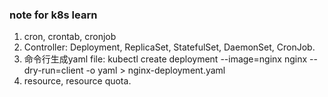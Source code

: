 ### note for k8s learn

1. cron, crontab, cronjob
2. Controller: Deployment, ReplicaSet, StatefulSet, DaemonSet, CronJob.
3. 命令行生成yaml file:  kubectl create deployment --image=nginx nginx --dry-run=client -o yaml > nginx-deployment.yaml
5. resource, resource quota.
